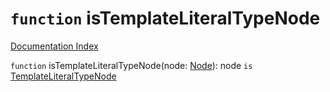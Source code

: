 # `function` isTemplateLiteralTypeNode

[Documentation Index](../README.md)

`function` isTemplateLiteralTypeNode(node: [Node](../interface.Node/README.md)): node `is` [TemplateLiteralTypeNode](../interface.TemplateLiteralTypeNode/README.md)